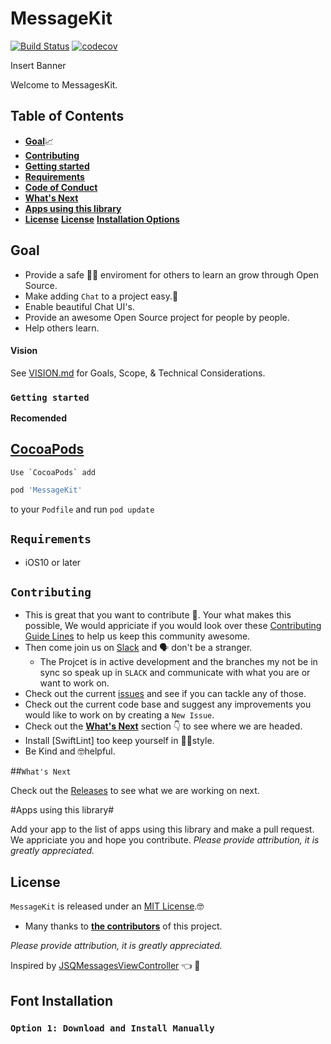 # MessageKit

[![Build Status](https://travis-ci.org/MessageKit/MessageKit.svg)](https://travis-ci.org/MessageKit/MessageKit) [![codecov](https://codecov.io/gh/MessageKit/MessageKit/branch/master/graph/badge.svg)](https://codecov.io/gh/MessageKit/MessageKit)


<!---->Insert Banner

Welcome to MessagesKit. 

## Table of Contents

* [**Goal**](#Goal)📈
* [**Contributing**](#Contributing)
* [**Getting started**](#Getting-started)
* [**Requirements**](#Requirements)
* [**Code of Conduct**](#Code-of-Conduct)
* [**What's Next**](#What's-Next)
* [**Apps using this library**](#Apps-using-this-library)
* [**License**](#License)
[**License**](#License)
[**Installation Options**](#font-installation)

## Goal

- Provide a safe 👩‍🚒 enviroment for others to learn an grow through Open Source.
- Make adding `Chat` to a project easy.💬
- Enable beautiful Chat UI's.
- Provide an awesome Open Source project for people by people.
- Help others learn.

#### Vision
See [VISION.md](https://github.com/MessageKit/MessageKit/blob/master/VISION.md) for Goals, Scope, & Technical Considerations.

### `Getting started`
**Recomended**
## [CocoaPods](https://cocoapods.org/)
    Use `CocoaPods` add
````ruby
pod 'MessageKit'
````
to your `Podfile` and run `pod update`


## `Requirements`

* iOS10 or later

## `Contributing`

- This is great that you want to contribute 💯. Your what makes this possible, We would appriciate if you would look over these [Contributing Guide Lines](https://cocoapods.org/) to help us keep this community awesome.
- Then come join us on [Slack](https://join.slack.com/t/messagekit/shared_invite/MjI0NDkxNjgwMzA3LTE1MDIzMTU0MjUtMzJhZDZlNTkxMA) and 🗣 don't be a stranger. 
    - The Projcet is in active development and the branches my not be in sync so speak up in `SLACK` and communicate with what you are or want to work on. 
- Check out the current [issues](https://github.com/MessageKit/MessageKit/issues) and see if you can tackle any of those. 
- Check out the current code base and suggest any improvements you would like to work on by creating a `New Issue`. 
- Check out the [**What's Next**](#What's-Next) section 👇 to see where we are headed.
- Install [SwiftLint] too keep yourself in 👨‍🎤style. 
- Be Kind and 🤓helpful.  

##`What's Next`

Check out the [Releases](https://github.com/MessageKit/MessageKit/releases) to see what we are working on next.

#Apps using this library#

Add your app to the list of apps using this library and make a pull request. We appriciate you and hope you contribute. *Please provide attribution, it is greatly appreciated.*

## License

`MessageKit` is released under an [MIT License][mitLink].🤓
* Many thanks to [**the contributors**](https://github.com/MessageKit/MessageKit/graphs/contributors) of this project.

[mitLink]:http://opensource.org/licenses/MIT
*Please provide attribution, it is greatly appreciated.*

Inspired by [JSQMessagesViewController](https://github.com/jessesquires/JSQMessagesViewController) 👈 💯

## Font Installation

### `Option 1: Download and Install Manually`


